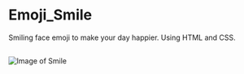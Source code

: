 # Emoji_Smile
Smiling face emoji to make your day happier. 
Using HTML and CSS.

##
![Image of Smile](https://Divya-mariyam.github.com/Emoji_Smile/smile.png)
